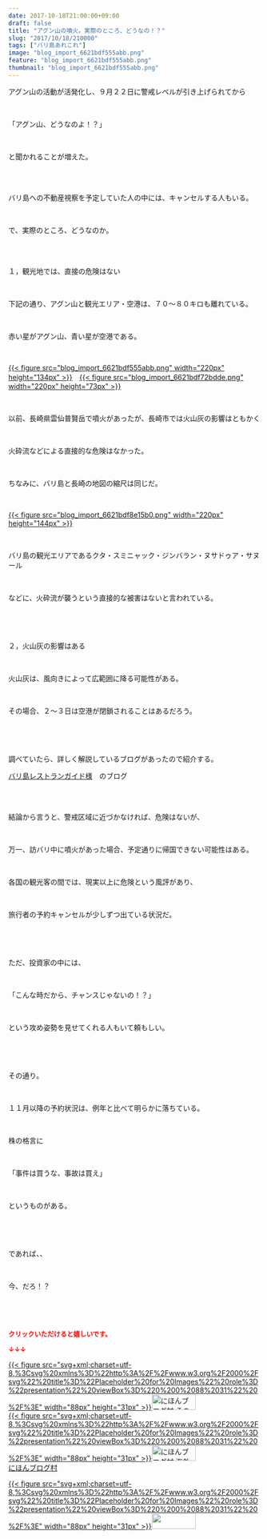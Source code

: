 ```yaml
---
date: 2017-10-18T21:00:00+09:00
draft: false
title: "アグン山の噴火。実際のところ、どうなの！？"
slug: "2017/10/18/210000"
tags: ["バリ島あれこれ"]
image: "blog_import_6621bdf555abb.png"
feature: "blog_import_6621bdf555abb.png"
thumbnail: "blog_import_6621bdf555abb.png"
---
```

<p>アグン山の活動が活発化し、９月２２日に警戒レベルが引き上げられてから</p><p> </p><p>「アグン山、どうなのよ！？」</p><p> </p><p>と聞かれることが増えた。</p><p> </p><p><br/>バリ島への不動産視察を予定していた人の中には、キャンセルする人もいる。</p><p> </p><p>で、実際のところ、どうなのか。</p><p> </p><p><br/>１，観光地では、直接の危険はない</p><p> </p><p>下記の通り、アグン山と観光エリア・空港は、７０～８０キロも離れている。</p><p> </p><p>赤い星がアグン山、青い星が空港である。</p><p> </p><p><a href="blog_import_6621bdf555abb.png">{{< figure src="blog_import_6621bdf555abb.png" width="220px" height="134px" >}}</a>　<a href="blog_import_6621bdf72bdde.png">{{< figure src="blog_import_6621bdf72bdde.png" width="220px" height="73px" >}}</a></p><p> </p><p>以前、長崎県雲仙普賢岳で噴火があったが、長崎市では火山灰の影響はともかく</p><p> </p><p>火砕流などによる直接的な危険はなかった。</p><p> </p><p>ちなみに、バリ島と長崎の地図の縮尺は同じだ。</p><p> </p><p><a href="blog_import_6621bdf8e15b0.png">{{< figure src="blog_import_6621bdf8e15b0.png" width="220px" height="144px" >}}</a></p><p> </p><p>バリ島の観光エリアであるクタ・スミニャック・ジンバラン・ヌサドゥア・サヌール</p><p> </p><p>などに、火砕流が襲うという直接的な被害はないと言われている。</p><p> </p><p> </p><p>２，火山灰の影響はある</p><p> </p><p>火山灰は、風向きによって広範囲に降る可能性がある。</p><p> </p><p>その場合、２～３日は空港が閉鎖されることはあるだろう。</p><p> </p><p> </p><p>調べていたら、詳しく解説しているブログがあったので紹介する。</p><p><a href="234423" target="_blank">バリ島レストランガイド様</a>　のブログ</p><p> </p><p><br/>結論から言うと、警戒区域に近づかなければ、危険はないが、</p><p> </p><p>万一、訪バリ中に噴火があった場合、予定通りに帰国できない可能性はある。</p><p> </p><p>各国の観光客の間では、現実以上に危険という風評があり、</p><p> </p><p>旅行者の予約キャンセルが少しずつ出ている状況だ。</p><p> </p><p> </p><p>ただ、投資家の中には、</p><p> </p><p>「こんな時だから、チャンスじゃないの！？」</p><p> </p><p>という攻め姿勢を見せてくれる人もいて頼もしい。</p><p> </p><p> </p><p>その通り。</p><p> </p><p>１１月以降の予約状況は、例年と比べて明らかに落ちている。</p><p> </p><p>株の格言に</p><p> </p><p>「事件は買うな、事故は買え」</p><p> </p><p>というものがある。</p><p> </p><p> </p><p>であれば、、</p><p> </p><p>今、だろ！？</p><p> </p><p> </p><p><font color="#ff0000" size="2"><strong>クリックいただけると嬉しいです。</strong></font></p><p><font color="#ff0000" size="2"><strong>↓↓↓</strong></font></p><p><a href="ranking.html?p_cid=01260127" id="&amp;blogmura_banner" target="_blank">{{< figure src="svg+xml;charset=utf-8,%3Csvg%20xmlns%3D%22http%3A%2F%2Fwww.w3.org%2F2000%2Fsvg%22%20title%3D%22Placeholder%20for%20Images%22%20role%3D%22presentation%22%20viewBox%3D%220%200%2088%2031%22%20%2F%3E" width="88px" height="31px" >}}<noscript><img alt="にほんブログ村 その他生活ブログ 不動産投資へ" border="0" height="31" src="https://img-proxy.blog-video.jp/images?url=http%3A%2F%2Flife.blogmura.com%2Fhudousantoushi%2Fimg%2Fhudousantoushi88_31.gif" width="88"></noscript></a><br/><a href="ranking.html?p_cid=01260127" target="_blank">{{< figure src="svg+xml;charset=utf-8,%3Csvg%20xmlns%3D%22http%3A%2F%2Fwww.w3.org%2F2000%2Fsvg%22%20title%3D%22Placeholder%20for%20Images%22%20role%3D%22presentation%22%20viewBox%3D%220%200%2088%2031%22%20%2F%3E" width="88px" height="31px" >}}<noscript><img alt="にほんブログ村 海外生活ブログ バリ島情報へ" border="0" height="31" src="https://img-proxy.blog-video.jp/images?url=http%3A%2F%2Foverseas.blogmura.com%2Fbali%2Fimg%2Fbali88_31.gif" width="88"></noscript></a><br/><a href="ranking.html?p_cid=01260127" target="_blank">にほんブログ村</a></p><p><a href="link.php?1804582" title="人気ブログランキングへ">{{< figure src="svg+xml;charset=utf-8,%3Csvg%20xmlns%3D%22http%3A%2F%2Fwww.w3.org%2F2000%2Fsvg%22%20title%3D%22Placeholder%20for%20Images%22%20role%3D%22presentation%22%20viewBox%3D%220%200%2088%2031%22%20%2F%3E" width="88px" height="31px" >}}<noscript><img border="0" height="31" src="https://blog.with2.net/img/banner/banner_22.gif" width="88"></noscript></a></p><p> </p>

